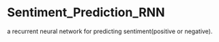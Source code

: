 # Sentiment_Prediction_RNN
a recurrent neural network for predicting sentiment(positive or negative).
